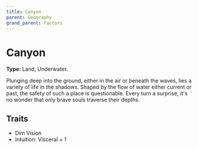 ```yaml
---
title: Canyon
parent: Geography
grand_parent: Factors
---
```


# Canyon

**Type:** Land, Underwater.

Plunging deep into the ground, either in the air or beneath the waves, lies a variety of life in the shadows. Shaped by the flow of water either current or past, the safety of such a place is questionable. Every turn a surprise, it's no wonder that only brave souls traverse their depths.

## Traits

* Dim Vision
* Intuition: Visceral + 1
